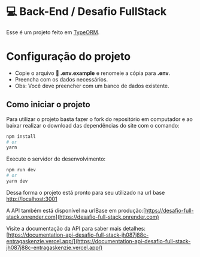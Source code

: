 # 💻 Back-End / Desafio FullStack

Esse é um projeto feito em [TypeORM](https://typeorm.io/).

# Configuração do projeto

- Copie o arquivo **📄 .env.example** e renomeie a cópia para **.env**.
- Preencha com os dados necessários.
- Obs: Você deve preencher com um banco de dados existente.

## Como iniciar o projeto

Para utilizar o projeto basta fazer o fork do repositório em computador e ao baixar realizar o download das dependências do site com o comando:

```bash
npm install
# or
yarn
```

Execute o servidor de desenvolvimento:

```bash
npm run dev
# or
yarn dev
```

Dessa forma o projeto está pronto para seu utilizado na url base [http://localhost:3001](http://localhost:3001)

A API também está disponível na urlBase em produção:[https://desafio-full-stack.onrender.com](https://desafio-full-stack.onrender.com)

Visite a documentação da API para saber mais detalhes: [https://documentation-api-desafio-full-stack-jh087j88c-entragaskenzie.vercel.app/](https://documentation-api-desafio-full-stack-jh087j88c-entragaskenzie.vercel.app/)
